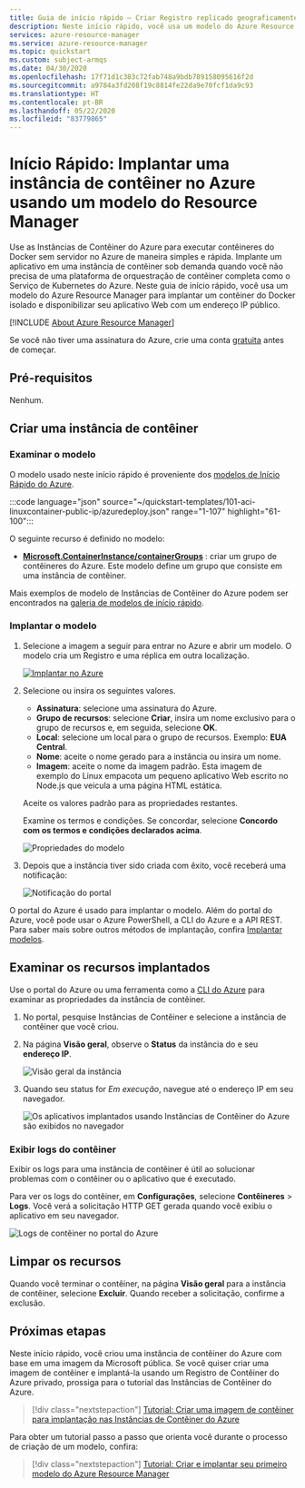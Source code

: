 ```yaml
---
title: Guia de início rápido – Criar Registro replicado geograficamente – modelo do Resource Manager
description: Neste início rápido, você usa um modelo do Azure Resource Manager para implantar rapidamente um aplicativo Web em contêineres que é executado em uma instância de contêiner do Azure isolada.
services: azure-resource-manager
ms.service: azure-resource-manager
ms.topic: quickstart
ms.custom: subject-armqs
ms.date: 04/30/2020
ms.openlocfilehash: 17f71d1c383c72fab748a9bdb789158095616f2d
ms.sourcegitcommit: a9784a3fd208f19c8814fe22da9e70fcf1da9c93
ms.translationtype: HT
ms.contentlocale: pt-BR
ms.lasthandoff: 05/22/2020
ms.locfileid: "83779865"
---
```

# <a name="quickstart-deploy-a-container-instance-in-azure-using-a-resource-manager-template"></a>Início Rápido: Implantar uma instância de contêiner no Azure usando um modelo do Resource Manager

Use as Instâncias de Contêiner do Azure para executar contêineres do Docker sem servidor no Azure de maneira simples e rápida. Implante um aplicativo em uma instância de contêiner sob demanda quando você não precisa de uma plataforma de orquestração de contêiner completa como o Serviço de Kubernetes do Azure. Neste guia de início rápido, você usa um modelo do Azure Resource Manager para implantar um contêiner do Docker isolado e disponibilizar seu aplicativo Web com um endereço IP público.

[!INCLUDE [About Azure Resource Manager](../../includes/resource-manager-quickstart-introduction.md)]

Se você não tiver uma assinatura do Azure, crie uma conta [gratuita](https://azure.microsoft.com/free/) antes de começar.

## <a name="prerequisites"></a>Pré-requisitos

Nenhum.

## <a name="create-a-container-instance"></a>Criar uma instância de contêiner

### <a name="review-the-template"></a>Examinar o modelo

O modelo usado neste início rápido é proveniente dos [modelos de Início Rápido do Azure](https://azure.microsoft.com/resources/templates/101-aci-linuxcontainer-public-ip/).

:::code language="json" source="~/quickstart-templates/101-aci-linuxcontainer-public-ip/azuredeploy.json" range="1-107" highlight="61-100":::

O seguinte recurso é definido no modelo:

* **[Microsoft.ContainerInstance/containerGroups](/azure/templates/microsoft.containerinstance/containergroups)** : criar um grupo de contêineres do Azure. Este modelo define um grupo que consiste em uma instância de contêiner.

Mais exemplos de modelo de Instâncias de Contêiner do Azure podem ser encontrados na [galeria de modelos de início rápido](https://azure.microsoft.com/resources/templates/?resourceType=Microsoft.Containerinstance&pageNumber=1&sort=Popular).

### <a name="deploy-the-template"></a>Implantar o modelo

 1. Selecione a imagem a seguir para entrar no Azure e abrir um modelo. O modelo cria um Registro e uma réplica em outra localização.

    [![Implantar no Azure](../media/template-deployments/deploy-to-azure.svg)](https://portal.azure.com/#create/Microsoft.Template/uri/https%3A%2F%2Fraw.githubusercontent.com%2FAzure%2Fazure-quickstart-templates%2Fmaster%2F101-aci-linuxcontainer-public-ip%2Fazuredeploy.json)

 2. Selecione ou insira os seguintes valores.

    * **Assinatura**: selecione uma assinatura do Azure.
    * **Grupo de recursos**: selecione **Criar**, insira um nome exclusivo para o grupo de recursos e, em seguida, selecione **OK**.
    * **Local**: selecione um local para o grupo de recursos. Exemplo: **EUA Central**.
    * **Nome**: aceite o nome gerado para a instância ou insira um nome.
    * **Imagem**: aceite o nome da imagem padrão. Esta imagem de exemplo do Linux empacota um pequeno aplicativo Web escrito no Node.js que veicula a uma página HTML estática. 

    Aceite os valores padrão para as propriedades restantes.

    Examine os termos e condições. Se concordar, selecione **Concordo com os termos e condições declarados acima**.

    ![Propriedades do modelo](media/container-instances-quickstart-template/template-properties.png)

 3. Depois que a instância tiver sido criada com êxito, você receberá uma notificação:

    ![Notificação do portal](media/container-instances-quickstart-template/deployment-notification.png)

 O portal do Azure é usado para implantar o modelo. Além do portal do Azure, você pode usar o Azure PowerShell, a CLI do Azure e a API REST. Para saber mais sobre outros métodos de implantação, confira [Implantar modelos](../azure-resource-manager/templates/deploy-cli.md).

## <a name="review-deployed-resources"></a>Examinar os recursos implantados

Use o portal do Azure ou uma ferramenta como a [CLI do Azure](container-instances-quickstart.md) para examinar as propriedades da instância de contêiner.

1. No portal, pesquise Instâncias de Contêiner e selecione a instância de contêiner que você criou.

1. Na página **Visão geral**, observe o **Status** da instância do e seu **endereço IP**.

    ![Visão geral da instância](media/container-instances-quickstart-template/aci-overview.png)

2. Quando seu status for *Em execução*, navegue até o endereço IP em seu navegador. 

    ![Os aplicativos implantados usando Instâncias de Contêiner do Azure são exibidos no navegador](media/container-instances-quickstart-template/view-application-running-in-an-azure-container-instance.png)

### <a name="view-container-logs"></a>Exibir logs do contêiner

Exibir os logs para uma instância de contêiner é útil ao solucionar problemas com o contêiner ou o aplicativo que é executado.

Para ver os logs do contêiner, em **Configurações**, selecione **Contêineres** > **Logs**. Você verá a solicitação HTTP GET gerada quando você exibiu o aplicativo em seu navegador.

![Logs de contêiner no portal do Azure](media/container-instances-quickstart-template/aci-logs.png)

## <a name="clean-up-resources"></a>Limpar os recursos

Quando você terminar o contêiner, na página **Visão geral** para a instância de contêiner, selecione **Excluir**. Quando receber a solicitação, confirme a exclusão.

## <a name="next-steps"></a>Próximas etapas

Neste início rápido, você criou uma instância de contêiner do Azure com base em uma imagem da Microsoft pública. Se você quiser criar uma imagem de contêiner e implantá-la usando um Registro de Contêiner do Azure privado, prossiga para o tutorial das Instâncias de Contêiner do Azure.

> [!div class="nextstepaction"]
> [Tutorial: Criar uma imagem de contêiner para implantação nas Instâncias de Contêiner do Azure](./container-instances-tutorial-prepare-app.md)

Para obter um tutorial passo a passo que orienta você durante o processo de criação de um modelo, confira:

> [!div class="nextstepaction"]
> [Tutorial: Criar e implantar seu primeiro modelo do Azure Resource Manager](../azure-resource-manager/templates/template-tutorial-create-first-template.md)